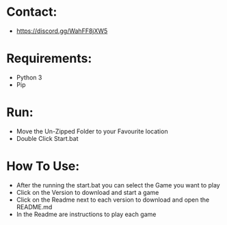 # Contact:
- https://discord.gg/WahFF8jXW5 

# Requirements:
- Python 3
- Pip

# Run:
- Move the Un-Zipped Folder to your Favourite location
- Double Click Start.bat

# How To Use:
- After the running the start.bat you can select the Game you want to play
- Click on the Version to download and start a game
- Click on the Readme next to each version to download and open the README.md
- In the Readme are instructions to play each game
